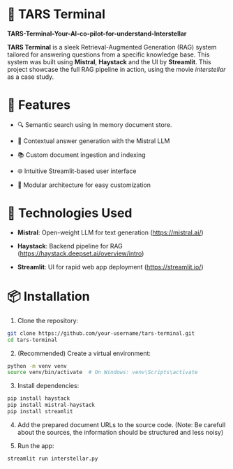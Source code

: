 # 🌌 TARS Terminal

**TARS-Terminal-Your-AI-co-pilot-for-understand-Interstellar**

**TARS Terminal** is a sleek Retrieval-Augmented Generation (RAG) system tailored for answering questions from a specific knowledge base. This system was built using **Mistral**, **Haystack** and the UI by **Streamlit**. This project showcase the full RAG pipeline in action, using the movie _interstellar_ as a case study.

# 🚀 Features

* 🔍 Semantic search using In memory document store.

* 🧠 Contextual answer generation with the Mistral LLM

* 📚 Custom document ingestion and indexing

* 🌐 Intuitive Streamlit-based user interface

* 🧩 Modular architecture for easy customization


# 🧰 Technologies Used

* **Mistral**: Open-weight LLM for text generation (https://mistral.ai/)

* **Haystack**: Backend pipeline for RAG (https://haystack.deepset.ai/overview/intro)

* **Streamlit**: UI for rapid web app deployment (https://streamlit.io/)


# 📦 Installation

1. Clone the repository:

```bash
git clone https://github.com/your-username/tars-terminal.git
cd tars-terminal
```

2. (Recommended) Create a virtual environment:

```bash
python -m venv venv
source venv/bin/activate  # On Windows: venv\Scripts\activate
```

3. Install dependencies:

```bash
pip install haystack
pip install mistral-haystack
pip install streamlit
```

4. Add the prepared document URLs to the source code. (Note: Be carefull about the sources, the information should be structured and less noisy)

5. Run the app:

```bash
streamlit run interstellar.py
```











